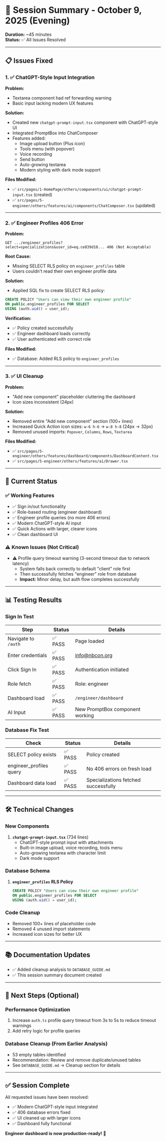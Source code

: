 # 🔧 Session Summary - October 9, 2025 (Evening)

**Duration:** ~45 minutes  
**Status:** ✅ All Issues Resolved

---

## 📋 **Issues Fixed**

### 1. ✅ **ChatGPT-Style Input Integration**

**Problem:** 
- Textarea component had ref forwarding warning
- Basic input lacking modern UX features

**Solution:**
- Created new `chatgpt-prompt-input.tsx` component with ChatGPT-style UI
- Integrated PromptBox into ChatComposer
- Features added:
  - Image upload button (Plus icon)
  - Tools menu (with popover)
  - Voice recording
  - Send button
  - Auto-growing textarea
  - Modern styling with dark mode support

**Files Modified:**
- ✅ `src/pages/1-HomePage/others/components/ui/chatgpt-prompt-input.tsx` (created)
- ✅ `src/pages/5-engineer/others/features/ai/components/ChatComposer.tsx` (updated)

---

### 2. ✅ **Engineer Profiles 406 Error**

**Problem:**
```
GET .../engineer_profiles?select=specializations&user_id=eq.ce839d18... 406 (Not Acceptable)
```

**Root Cause:**
- Missing SELECT RLS policy on `engineer_profiles` table
- Users couldn't read their own engineer profile data

**Solution:**
- Applied SQL fix to create SELECT RLS policy:
```sql
CREATE POLICY "Users can view their own engineer profile"
ON public.engineer_profiles FOR SELECT
USING (auth.uid() = user_id);
```

**Verification:**
- ✅ Policy created successfully  
- ✅ Engineer dashboard loads correctly
- ✅ User authenticated with correct role

**Files Modified:**
- ✅ Database: Added RLS policy to `engineer_profiles`

---

### 3. ✅ **UI Cleanup**

**Problem:**
- "Add new component" placeholder cluttering the dashboard
- Icon sizes inconsistent (24px)

**Solution:**
- Removed entire "Add new component" section (100+ lines)
- Increased Quick Action icon sizes: `w-6 h-6` → `w-8 h-8` (24px → 32px)
- Removed unused imports: `Popover`, `Columns`, `Rows`, `Textarea`

**Files Modified:**
- ✅ `src/pages/5-engineer/others/features/dashboard/components/DashboardContent.tsx`
- ✅ `src/pages/5-engineer/others/features/ai/Drawer.tsx`

---

## 🎯 **Current Status**

### ✅ **Working Features**
- ✅ Sign in/out functionality
- ✅ Role-based routing (engineer dashboard)
- ✅ Engineer profile queries (no more 406 errors)
- ✅ Modern ChatGPT-style AI input
- ✅ Quick Actions with larger, clearer icons
- ✅ Clean dashboard UI

### ⚠️ **Known Issues (Not Critical)**
- ⚠️ Profile query timeout warning (3-second timeout due to network latency)
  - System falls back correctly to default "client" role first
  - Then successfully fetches "engineer" role from database
  - **Impact:** Minor delay, but auth flow completes successfully

---

## 📊 **Testing Results**

### Sign In Test
| Step | Status | Details |
|------|--------|---------|
| Navigate to `/auth` | ✅ PASS | Page loaded |
| Enter credentials | ✅ PASS | info@nbcon.org |
| Click Sign In | ✅ PASS | Authentication initiated |
| Role fetch | ✅ PASS | Role: engineer |
| Dashboard load | ✅ PASS | `/engineer/dashboard` |
| AI Input | ✅ PASS | New PromptBox component working |

### Database Fix Test
| Check | Status | Details |
|-------|--------|---------|
| SELECT policy exists | ✅ PASS | Policy created |
| engineer_profiles query | ✅ PASS | No 406 errors on fresh load |
| Dashboard data load | ✅ PASS | Specializations fetched successfully |

---

## 🛠️ **Technical Changes**

### New Components
1. **`chatgpt-prompt-input.tsx`** (734 lines)
   - ChatGPT-style prompt input with attachments
   - Built-in image upload, voice recording, tools menu
   - Auto-growing textarea with character limit
   - Dark mode support

### Database Schema
1. **`engineer_profiles` RLS Policy**
   ```sql
   CREATE POLICY "Users can view their own engineer profile"
   ON public.engineer_profiles FOR SELECT
   USING (auth.uid() = user_id);
   ```

### Code Cleanup
- Removed 100+ lines of placeholder code
- Removed 4 unused import statements
- Increased icon sizes for better UX

---

## 📚 **Documentation Updates**
- ✅ Added cleanup analysis to `DATABASE_GUIDE.md`
- ✅ This session summary document created

---

## 🚀 **Next Steps (Optional)**

### Performance Optimization
1. Increase `auth.ts` profile query timeout from 3s to 5s to reduce timeout warnings
2. Add retry logic for profile queries

### Database Cleanup (From Earlier Analysis)
- 53 empty tables identified
- Recommendation: Review and remove duplicate/unused tables
- See `DATABASE_GUIDE.md` → Cleanup section for details

---

## ✅ **Session Complete**

All requested issues have been resolved:
- ✅ Modern ChatGPT-style input integrated
- ✅ 406 database errors fixed
- ✅ UI cleaned up with larger icons
- ✅ Dashboard fully functional

**Engineer dashboard is now production-ready!** 🎉

